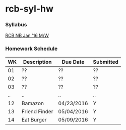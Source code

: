 # rcb-syl-hw

### Syllabus

[RCB NB Jan '16 M/W](https://github.com/RutgersCodingBootcamp/01-16-NB-Class-Content/blob/master/README.md)

### Homework Schedule

| WK | Description | Due Date | Submitted |
| ------ | ----------- | ----------- | ----------- |
| 01 | ?? | ?? | ?? |
| 02 | ?? | ?? | ?? |
| 03 | ?? | ?? | ?? |
| .. | .. | .. | .. |
| 12 | Bamazon | 04/23/2016 | Y |
| 13 | Friend Finder | 05/04/2016 | Y |
| 14 | Eat Burger | 05/09/2016 | Y |
